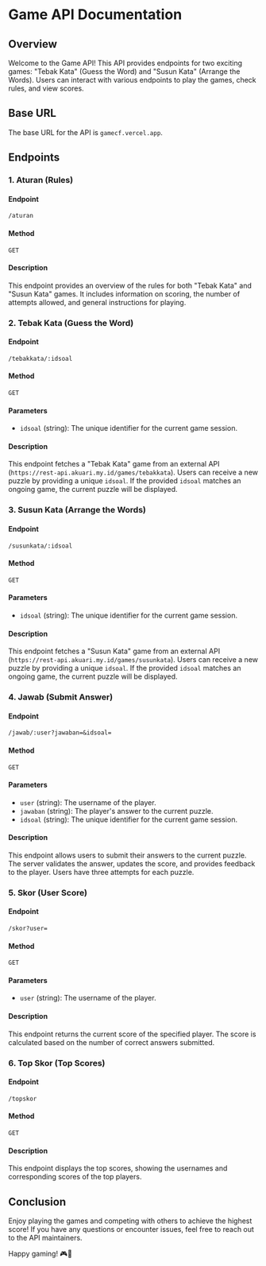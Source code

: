 # Game API Documentation

## Overview

Welcome to the Game API! This API provides endpoints for two exciting games: "Tebak Kata" (Guess the Word) and "Susun Kata" (Arrange the Words). Users can interact with various endpoints to play the games, check rules, and view scores.

## Base URL

The base URL for the API is `gamecf.vercel.app`.

## Endpoints

### 1. Aturan (Rules)

#### Endpoint
```
/aturan
```

#### Method
```
GET
```

#### Description
This endpoint provides an overview of the rules for both "Tebak Kata" and "Susun Kata" games. It includes information on scoring, the number of attempts allowed, and general instructions for playing.

### 2. Tebak Kata (Guess the Word)

#### Endpoint
```
/tebakkata/:idsoal
```

#### Method
```
GET
```

#### Parameters
- `idsoal` (string): The unique identifier for the current game session.

#### Description
This endpoint fetches a "Tebak Kata" game from an external API (`https://rest-api.akuari.my.id/games/tebakkata`). Users can receive a new puzzle by providing a unique `idsoal`. If the provided `idsoal` matches an ongoing game, the current puzzle will be displayed.

### 3. Susun Kata (Arrange the Words)

#### Endpoint
```
/susunkata/:idsoal
```

#### Method
```
GET
```

#### Parameters
- `idsoal` (string): The unique identifier for the current game session.

#### Description
This endpoint fetches a "Susun Kata" game from an external API (`https://rest-api.akuari.my.id/games/susunkata`). Users can receive a new puzzle by providing a unique `idsoal`. If the provided `idsoal` matches an ongoing game, the current puzzle will be displayed.

### 4. Jawab (Submit Answer)

#### Endpoint
```
/jawab/:user?jawaban=&idsoal=
```

#### Method
```
GET
```

#### Parameters
- `user` (string): The username of the player.
- `jawaban` (string): The player's answer to the current puzzle.
- `idsoal` (string): The unique identifier for the current game session.

#### Description
This endpoint allows users to submit their answers to the current puzzle. The server validates the answer, updates the score, and provides feedback to the player. Users have three attempts for each puzzle.

### 5. Skor (User Score)

#### Endpoint
```
/skor?user=
```

#### Method
```
GET
```

#### Parameters
- `user` (string): The username of the player.

#### Description
This endpoint returns the current score of the specified player. The score is calculated based on the number of correct answers submitted.

### 6. Top Skor (Top Scores)

#### Endpoint
```
/topskor
```

#### Method
```
GET
```

#### Description
This endpoint displays the top scores, showing the usernames and corresponding scores of the top players.

## Conclusion

Enjoy playing the games and competing with others to achieve the highest score! If you have any questions or encounter issues, feel free to reach out to the API maintainers.

Happy gaming! 🎮🚀
